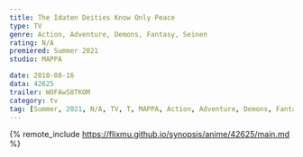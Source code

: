 ```yaml
---
title: The Idaten Deities Know Only Peace
type: TV
genre: Action, Adventure, Demons, Fantasy, Seinen
rating: N/A
premiered: Summer 2021
studio: MAPPA

date: 2010-08-16
data: 42625
trailer: WOFAwS8TKOM
category: tv
tag: [Summer, 2021, N/A, TV, T, MAPPA, Action, Adventure, Demons, Fantasy, Seinen]
---
```

{% remote_include https://flixmu.github.io/synopsis/anime/42625/main.md %}
